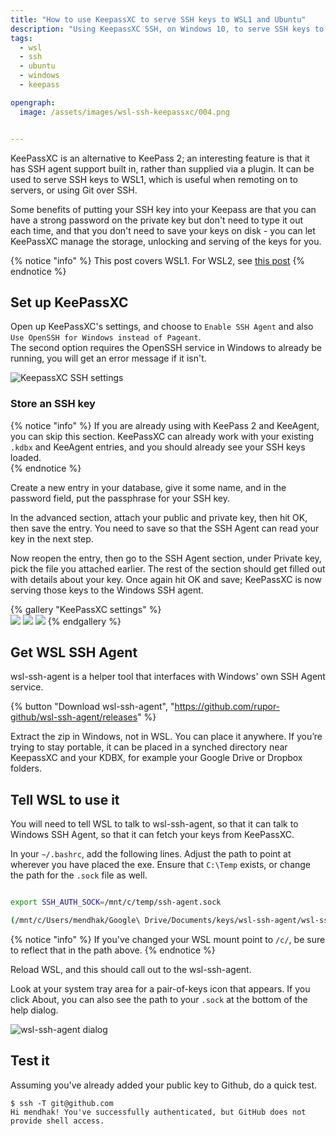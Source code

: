 ```yaml
---
title: "How to use KeepassXC to serve SSH keys to WSL1 and Ubuntu"
description: "Using KeepassXC SSH, on Windows 10, to serve SSH keys to WSL1 running Ubuntu"
tags: 
  - wsl
  - ssh
  - ubuntu
  - windows
  - keepass

opengraph: 
  image: /assets/images/wsl-ssh-keepassxc/004.png


---
```



KeePassXC is an alternative to KeePass 2; an interesting feature is that it has SSH agent support built in, rather than supplied via a plugin. It can be used to serve SSH keys to WSL1, which is useful when remoting on to servers, or using Git over SSH.

Some benefits of putting your SSH key into your Keepass are that you can have a strong password on the private key but don't need to type it out each time, and that you don't need to save your keys on disk - you can let KeePassXC manage the storage, unlocking and serving of the keys for you.  

{% notice "info" %}
This post covers WSL1.  For WSL2, see [this post](/wsl2-keepassxc-ssh/)
{% endnotice %}



## Set up KeePassXC

Open up KeePassXC's settings, and choose to `Enable SSH Agent` and also `Use OpenSSH for Windows instead of Pageant`.  
The second option requires the OpenSSH service in Windows to already be running, you will get an error message if it isn't. 

![KeepassXC SSH settings](/assets/images/wsl-ssh-keepassxc/001.png)



### Store an SSH key

{% notice "info" %}
If you are already using with KeePass 2 and KeeAgent, you can skip this section. KeePassXC can already work with your existing `.kdbx` and KeeAgent entries, and you should already see your SSH keys loaded.  
{% endnotice %}

Create a new entry in your database, give it some name, and in the password field, put the passphrase for your SSH key. 



In the advanced section, attach your public and private key, then hit OK, then save the entry.  You need to save so that the SSH Agent can read your key in the next step. 



Now reopen the entry, then go to the SSH Agent section, under Private key, pick the file you attached earlier.  The rest of the section should get filled out with details about your key. Once again hit OK and save; KeePassXC is now serving those keys to the Windows SSH agent. 



{% gallery "KeePassXC settings" %}    
![](/assets/images/wsl-ssh-keepassxc/002.png)
![](/assets/images/wsl-ssh-keepassxc/003.png)
![](/assets/images/wsl-ssh-keepassxc/004.png)
{% endgallery %}



## Get WSL SSH Agent


wsl-ssh-agent is a helper tool that interfaces with Windows' own SSH Agent service.  

{% button "Download wsl-ssh-agent", "https://github.com/rupor-github/wsl-ssh-agent/releases" %}


Extract the zip in Windows, not in WSL. You can place it anywhere. If you’re trying to stay portable, it can be placed in a synched directory near KeepassXC and your KDBX, for example your Google Drive or Dropbox folders. 


## Tell WSL to use it

You will need to tell WSL to talk to wsl-ssh-agent, so that it can talk to Windows SSH Agent, so that it can fetch your keys from KeePassXC.  

In your `~/.bashrc`, add the following lines.  Adjust the path to point at wherever you have placed the exe.  Ensure that `C:\Temp` exists, or change the path for the `.sock` file as well. 

```bash

export SSH_AUTH_SOCK=/mnt/c/temp/ssh-agent.sock

(/mnt/c/Users/mendhak/Google\ Drive/Documents/keys/wsl-ssh-agent/wsl-ssh-agent-gui.exe -socket "C:\Temp\ssh-agent.sock" & disown)
```

{% notice "info" %}
If you've changed your WSL mount point to `/c/`, be sure to reflect that in the path above.
{% endnotice %}


Reload WSL, and this should call out to the wsl-ssh-agent.  

Look at your system tray area for a pair-of-keys icon that appears.  If you click About, you can also see the path to your `.sock` at the bottom of the help dialog.   

![wsl-ssh-agent dialog](/assets/images/wsl-ssh-keepassxc/005.png)


## Test it

Assuming you've already added your public key to Github, do a quick test. 

```
$ ssh -T git@github.com
Hi mendhak! You've successfully authenticated, but GitHub does not provide shell access.
```


